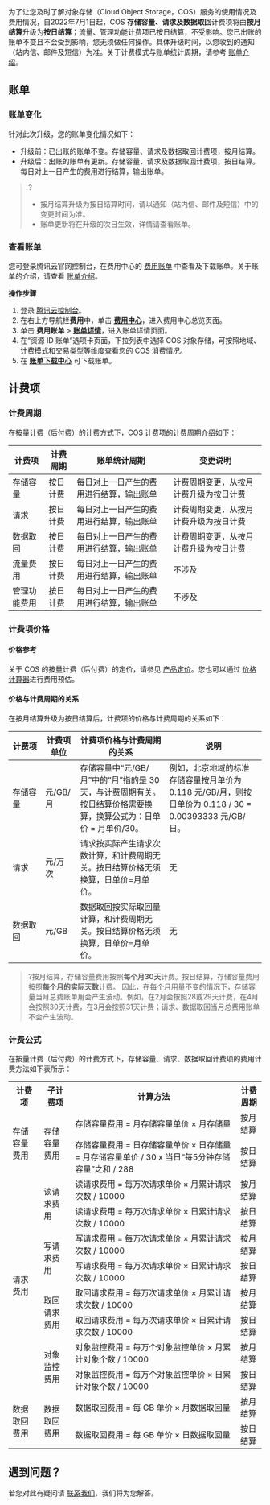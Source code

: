 为了让您及时了解对象存储（Cloud Object Storage，COS）服务的使用情况及费用情况，自2022年7月1日起，COS **存储容量、请求及数据取回**计费项将由**按月结算**升级为**按日结算**；流量、管理功能计费项已按日结算，不受影响。您已出账的账单不变且不会受到影响，您无须做任何操作。具体升级时间，以您收到的通知（站内信、邮件及短信）为准。关于计费模式与账单统计周期，请参考 [账单介绍](https://cloud.tencent.com/document/product/555/30250#.E8.AE.A1.E8.B4.B9.E6.A8.A1.E5.BC.8F.E4.B8.8E.E8.B4.A6.E5.8D.95.E7.BB.9F.E8.AE.A1.E5.91.A8.E6.9C.9F)。


## 账单

### 账单变化

针对此次升级，您的账单变化情况如下：

- 升级前：已出账的账单不变。存储容量、请求及数据取回计费项，按月结算。
- 升级后：出账的账单有更新。存储容量、请求及数据取回计费项，按日结算。每日对上一日产生的费用进行结算，输出账单。


>?
>- 按月结算升级为按日结算时间，请以通知（站内信、邮件及短信）中的变更时间为准。
>- 账单更新将在升级的次日生效，详情请查看账单。


### 查看账单

您可登录腾讯云官网控制台，在费用中心的 [费用账单](https://console.cloud.tencent.com/expense/bill/overview) 中查看及下载账单。关于账单的介绍，请查看 [账单介绍](https://cloud.tencent.com/document/product/555/30250#.E8.AE.A1.E8.B4.B9.E6.A8.A1.E5.BC.8F.E4.B8.8E.E8.B4.A6.E5.8D.95.E7.BB.9F.E8.AE.A1.E5.91.A8.E6.9C.9F)。

**操作步骤**


1. 登录 [腾讯云控制台](https://console.cloud.tencent.com/)。
2. 在右上方导航栏**费用**中，单击 **[费用中心](https://console.cloud.tencent.com/expense)**，进入费用中心总览页面。
3. 单击 **费用账单** > **[账单详情](https://console.cloud.tencent.com/expense/bill/summary)**，进入账单详情页面。
4. 在“资源 ID 账单”选项卡页面，下拉列表中选择 COS 对象存储，可按照地域、计费模式和交易类型等维度查看您的 COS 消费情况。
5. 在 **[账单下载中心](https://console.cloud.tencent.com/expense/bill/downloadCenter)** 可下载账单。



## 计费项

### 计费周期

在按量计费（后付费）的计费方式下，COS 计费项的计费周期介绍如下：

| 计费项       | 计费周期 | 账单统计周期                             | 变更说明                         |
| ------------ | -------- | ---------------------------------------- | -------------------------------- |
| 存储容量     | 按日计费 | 每日对上一日产生的费用进行结算，输出账单 | 计费周期变更，从按月计费升级为按日计费 |
| 请求         | 按日计费 | 每日对上一日产生的费用进行结算，输出账单 | 计费周期变更，从按月计费升级为按日计费 |
| 数据取回     | 按日计费 | 每日对上一日产生的费用进行结算，输出账单 | 计费周期变更，从按月计费升级为按日计费 |
| 流量费用     | 按日计费 | 每日对上一日产生的费用进行结算，输出账单 | 不涉及                           |
| 管理功能费用 | 按日计费 | 每日对上一日产生的费用进行结算，输出账单 | 不涉及                           |


### 计费项价格

#### 价格参考

关于 COS 的按量计费（后付费）的定价，请参见 [产品定价](https://buy.cloud.tencent.com/price/cos)。您也可以通过 [价格计算器](https://buy.cloud.tencent.com/price/cos/calculator)进行费用预估。

#### 价格与计费周期的关系

在按月结算升级为按日结算后，计费项的价格与计费周期的关系如下：

<table>
<thead>
<tr>
<th width="13%">计费项</th>
<th>计费项单位</th>
<th>计费项价格与计费周期的关系</th>
<th>说明</th>
</tr>
</thead>
<tbody><tr>
<td>存储容量</td>
<td>元/GB/月</td>
<td>存储容量中“元/GB/月”中的“月”指的是 30 天，与计费周期有关。按日结算价格需要换算，换算公式为：日单价 = 月单价/30。</td>
<td>例如，北京地域的标准存储容量按月单价为0.118 元/GB/月，则按日单价为 0.118 / 30 = 0.00393333 元/GB/日。</td>
</tr>
<tr>
<td>请求</td>
<td>元/万次</td>
<td>请求按实际产生请求次数计算，和计费周期无关。按日结算价格无须换算，日单价=月单价。</td>
<td>无</td>
</tr>
<tr>
<td>数据取回</td>
<td>元/GB</td>
<td>数据取回按实际取回量计算，和计费周期无关。按日结算价格无须换算，日单价=月单价。</td>
<td>无</td>
</tr>
</tbody></table>

>?按月结算，存储容量费用按照**每个月30天**计费。按日结算，存储容量费用按照**每个月的实际天数**计费。
>因此，在每个月用量不变的情况下，存储容量当月总费账单用会产生波动。例如，在2月会按照28或29天计费，在4月会按照30天计费，在3月会按照31天计费；请求、数据取回当月总费用账单不会产生波动。

### 计费公式

在按量计费（后付费）的计费方式下，存储容量、请求、数据取回计费项的费用计费方法如下表所示：

<table>
   <tr>
      <th>计费项</th>
      <th>子计费项</th>
      <th>计算方法</th>
      <th>计费周期</th>
   </tr>
   <tr>
      <td rowspan=2>存储容量费用</td>
      <td rowspan=2>存储容量费用</td>
      <td>存储容量费用 = 月存储容量单价 × 月存储量</td>
      <td>按月结算</td>
   </tr>
   <tr>
      <td>存储容量费用 = 日存储容量单价 × 日存储量 = 月存储容量单价 / 30 x 当日“每5分钟存储容量”之和 / 288</td>
      <td>按日结算</td>
   </tr>
   <tr>
      <td rowspan=8>请求费用</td>
      <td rowspan=2>读请求费用</td>
      <td>读请求费用 = 每万次请求单价 × 月累计请求次数 / 10000</td>
      <td>按月结算</td>
   </tr>
   <tr>
      <td>读请求费用 = 每万次请求单价 × 日累计请求次数 / 10000</td>
      <td>按日结算</td>
   </tr>
   <tr>
      <td rowspan=2>写请求费用</td>
      <td>写请求费用 = 每万次请求单价 × 月累计请求次数 / 10000</td>
      <td>按月结算</td>
   </tr>
   <tr>
      <td>写请求费用 = 每万次请求单价 × 日累计请求次数 / 10000</td>
      <td>按日结算</td>
   </tr>
   <tr>
      <td rowspan=2>取回请求费用</td>
      <td>取回请求费用 = 每万次请求单价 × 月累计请求次数 / 10000</td>
      <td>按月结算</td>
   </tr>
   <tr>
      <td>取回请求费用 = 每万次请求单价 × 日累计请求次数 / 10000</td>
      <td>按日结算</td>
   </tr>
   <tr>
      <td rowspan=2>对象监控费用</td>
      <td>对象监控费用 = 每万个对象监控单价 × 月累计对象个数 / 10000</td>
      <td>按月结算</td>
   </tr>
   <tr>
      <td>对象监控费用 = 每万个对象监控单价 × 日累计对象个数 / 10000</td>
      <td>按日结算</td>
   </tr>
   <tr>
      <td rowspan=2>数据取回费用</td>
      <td rowspan=2>数据取回费用</td>
      <td>数据取回费用 = 每 GB 单价 × 月数据取回量</td>
      <td>按月结算</td>
   </tr>
   <tr>
      <td>数据取回费用 = 每 GB 单价 × 日数据取回量</td>
      <td>按日结算</td>
   </tr>
</table>

## 遇到问题？

若您对此有疑问请 [联系我们](https://cloud.tencent.com/document/product/436/37708)，我们将为您解答。
